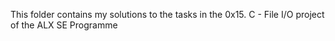 This folder contains my solutions to the tasks in the 0x15. C - File I/O project of the ALX SE Programme
